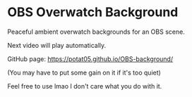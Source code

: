 
# OBS Overwatch Background  
  
Peaceful ambient overwatch backgrounds for an OBS scene.  
  
Next video will play automatically.
  
GitHub page: https://potat05.github.io/OBS-background/
  
(You may have to put some gain on it if it's too quiet)

Feel free to use lmao I don't care what you do with it.
